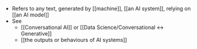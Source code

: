 - Refers to any text, generated by [[machine]], [[an AI system]], relying on [[an AI model]]
- See
	- [[Conversational AI]] or [[Data Science/Conversational <-> Generative]]
	- [[the outputs or behaviours of AI systems]]